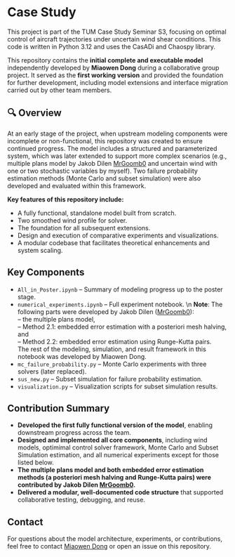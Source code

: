 # Case Study

This project is part of the TUM Case Study Seminar S3, focusing on optimal control of aircraft trajectories under uncertain wind shear conditions. This code is written in Python 3.12 and uses the CasADi and Chaospy library.

This repository contains the **initial complete and executable model** independently developed by **Miaowen Dong** during a collaborative group project. It served as the **first working version** and provided the foundation for further development, including model extensions and interface migration carried out by other team members.

## 🔍 Overview

At an early stage of the project, when upstream modeling components were incomplete or non-functional, this repository was created to ensure continued progress. The model includes a structured and parameterized system, which was later extended to support more complex scenarios (e.g., multiple plans model by Jakob Dilen [MrGoomb0](https://github.com/MrGoomb0) and uncertain wind with one or two stochastic variables by myself). Two failure probability estimation methods (Monte Carlo and subset simulation) were also developed and evaluated within this framework.

**Key features of this repository include:**
- A fully functional, standalone model built from scratch.
- Two smoothed wind profile for solver.
- The foundation for all subsequent extensions.
- Design and execution of comparative experiments and visualizations.
- A modular codebase that facilitates theoretical enhancements and system scaling.

## Key Components

- `All_in_Poster.ipynb` – Summary of modeling progress up to the poster stage.
- `numerical_experiments.ipynb` – Full experiment notebook. \n
  **Note**: The following parts were developed by Jakob Dilen ([MrGoomb0](https://github.com/MrGoomb0)):  
  – the multiple plans model,  
  – Method 2.1: embedded error estimation with a posteriori mesh halving, and  
  – Method 2.2: embedded error estimation using Runge-Kutta pairs.  
  The rest of the modeling, simulation, and result framework in this notebook was developed by Miaowen Dong.
- `mc_failure_probability.py` – Monte Carlo experiments with three solvers (later replaced).
- `sus_new.py` – Subset simulation for failure probability estimation.
- `visualization.py` – Visualization scripts for subset simulation results.

## Contribution Summary

- **Developed the first fully functional version of the model**, enabling downstream progress across the team.
- **Designed and implemented all core components**, including wind models, optimimal control solver framework, Monte Carlo and Subset Simulation estimation, and all numerical experiments except for those listed below.
- **The multiple plans model and both embedded error estimation methods (a posteriori mesh halving and Runge-Kutta pairs) were contributed by Jakob Dilen [MrGoomb0](https://github.com/MrGoomb0).**
- **Delivered a modular, well-documented code structure** that supported collaborative testing, debugging, and reuse.


## Contact

For questions about the model architecture, experiments, or contributions, feel free to contact [Miaowen Dong](mailto:miaowen.dong@tum.de) or open an issue on this repository.
